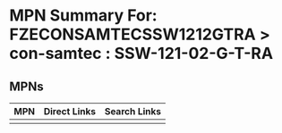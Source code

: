 



# MPN Summary For: FZECONSAMTECSSW1212GTRA > con-samtec : SSW-121-02-G-T-RA

## MPNs
  

|MPN|Direct Links|Search Links|
| :--- | :--- | :--- |
||||
